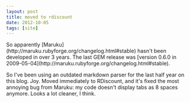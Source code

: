 ```yaml
---
layout: post
title: moved to rdiscount
date: 2012-10-05
tags: [site]
---
```


<p>
	So apparently [Maruku](http://maruku.rubyforge.org/changelog.html#stable) hasn't been developed in over 3 years. The last GEM release was [version 0.6.0 in 2009-05-04](http://maruku.rubyforge.org/changelog.html#stable). 
</p>

<p>
	So I've been using an outdated markdown parser for the last half year on this blog. Joy. Moved immediately to RDiscount, and it's fixed the most annoying bug from Maruku: my code doesn't display tabs as 8 spaces anymore. Looks a lot cleaner, I think.
</p>